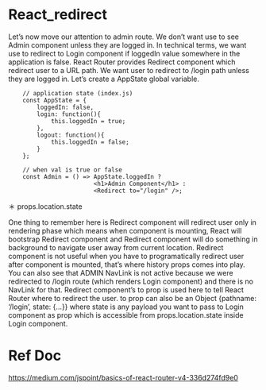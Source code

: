 # React_redirect

Let’s now move our attention to admin route. We don’t want use to see Admin component unless they are logged in. In technical terms, we want use to redirect to Login component if loggedIn value somewhere in the application is false. React Router provides Redirect component which redirect user to a URL path. We want user to redirect to /login path unless they are logged in. Let’s create a AppState global variable.


        // application state (index.js)
        const AppState = {
            loggedIn: false,
            login: function(){
                this.loggedIn = true;
            },
            logout: function(){
                this.loggedIn = false;
            }
        };
        
        // when val is true or false
        const Admin = () => AppState.loggedIn ? 
                            <h1>Admin Component</h1> : 
                            <Redirect to="/login" />;
                            

＊ props.location.state

One thing to remember here is Redirect component will redirect user only in rendering phase which means when component is mounting, React will bootstrap Redirect component and Redirect component will do something in background to navigate user away from current location. Redirect component is not useful when you have to programatically redirect user after component is mounted, that’s where history props comes into play.
You can also see that ADMIN NavLink is not active because we were redirected to /login route (which renders Login component) and there is no NavLink for that. Redirect component’s to prop is used here to tell React Router where to redirect the user. to prop can also be an Object {pathname: ‘/login’, state: {…}} where state is any payload you want to pass to Login component as prop which is accessible from props.location.state inside Login component.

# Ref Doc

https://medium.com/jspoint/basics-of-react-router-v4-336d274fd9e0
